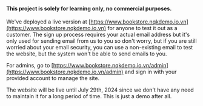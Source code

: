 #### This project is solely for learning only, no commercial purposes.

We've deployed a live version at [https://www.bookstore.nqkdemo.io.vn](https://www.bookstore.nqkdemo.io.vn) for anyone to test it out as a customer. The sign up process requires your actual email address but it's only used for sending email from us to you so don't worry, but if you are still worried about your email security, you can use a non-existing email to test the website, but the system won't be able to send emails to you.<br>

For admins, go to [https://www.bookstore.nqkdemo.io.vn/admin](https://www.bookstore.nqkdemo.io.vn/admin) and sign in with your provided account to manage the site.<br>

The website will be live until July 29th, 2024 since we don't have any need to maintain it for a long period of time. This is just a demo after all.<br>
